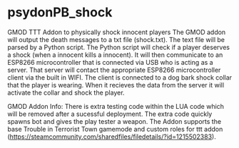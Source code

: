 # psydonPB_shock
GMOD TTT Addon to physically shock innocent players
The GMOD addon will output the death messages to a txt file (shock.txt). The text file will be parsed by a Python script. The Python script will check if a player deserves a shock (when a innocent kills a innocent). It will then communicate to an ESP8266 microcontroller that is connected via USB who is acting as a server. That server will contact the appropriate ESP8266 microcontroller client via the built in WIFI. The client is connected to a dog bark shock collar that the player is wearing. When it recieves the data from the server it will activate the collar and shock the player.  

GMOD Addon Info:
  There is extra testing code within the LUA code which will be removed after a sucessful deployment. The extra code quickly spawns bot and gives the play tester a weapon. The Addon supports the base Trouble in Terrorist Town gamemode and custom roles for ttt addon (https://steamcommunity.com/sharedfiles/filedetails/?id=1215502383).
